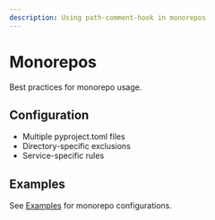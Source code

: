 ```yaml
---
description: Using path-comment-hook in monorepos
---
```


# Monorepos

Best practices for monorepo usage.

## Configuration
- Multiple pyproject.toml files
- Directory-specific exclusions
- Service-specific rules

## Examples
See [Examples](../user-guide/examples.md) for monorepo configurations.
